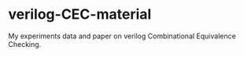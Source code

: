 verilog-CEC-material
====================

My experiments data and paper on verilog Combinational Equivalence Checking.